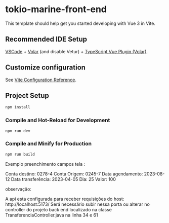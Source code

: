 # tokio-marine-front-end

This template should help get you started developing with Vue 3 in Vite.

## Recommended IDE Setup

[VSCode](https://code.visualstudio.com/) + [Volar](https://marketplace.visualstudio.com/items?itemName=Vue.volar) (and disable Vetur) + [TypeScript Vue Plugin (Volar)](https://marketplace.visualstudio.com/items?itemName=Vue.vscode-typescript-vue-plugin).

## Customize configuration

See [Vite Configuration Reference](https://vitejs.dev/config/).

## Project Setup

```sh
npm install
```

### Compile and Hot-Reload for Development

```sh
npm run dev
```

### Compile and Minify for Production

```sh
npm run build
```


Exemplo preenchimento campos tela :

Conta destino: 0278-4 
Conta Origem: 0245-7
Data agendamento: 2023-08-12
Data transferência: 2023-04-05 
Dia: 25 
Valor: 100


observação: 

A api esta configurada para receber requisições do host:  http://localhost:5173/
Será necessário subir nessa porta ou alterar no controller do projeto back end
localizado na classe TransferenciaController.java na linha 34 e 61
